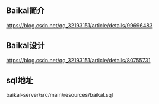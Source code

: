 ## Baikal简介
<https://blog.csdn.net/qq_32193151/article/details/99696483>
## Baikal设计
<https://blog.csdn.net/qq_32193151/article/details/80755731>
## sql地址
baikal-server/src/main/resources/baikal.sql
